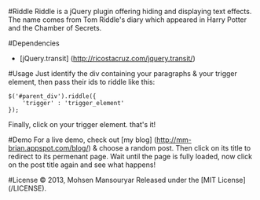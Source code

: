 #Riddle
Riddle is a jQuery plugin offering hiding and displaying text effects. The name comes from Tom Riddle's diary which 
appeared in Harry Potter and the Chamber of Secrets.

#Dependencies
- [jQuery.transit] (http://ricostacruz.com/jquery.transit/)

#Usage
Just identify the div containing your paragraphs & your trigger element, then pass their ids to riddle like this:

    $('#parent_div').riddle({
        'trigger' : 'trigger_element'
    });
    
Finally, click on your trigger element. that's it!

#Demo
For a live demo, check out [my blog] (http://mm-brian.appspot.com/blog/) & choose a random post. Then click on its title
to redirect to its permenant page. Wait until the page is fully loaded, now click on the post title again and see what
happens!

#License
© 2013, Mohsen Mansouryar Released under the [MIT License] (/LICENSE).
